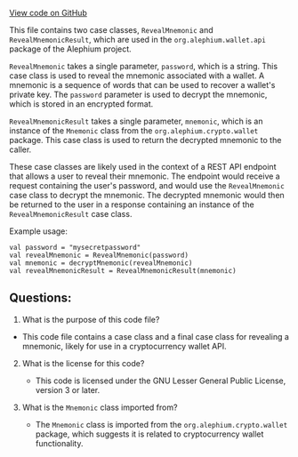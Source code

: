 [View code on GitHub](https://github.com/alephium/alephium/wallet/src/main/scala/org/alephium/wallet/api/model/RevealMnemonic.scala)

This file contains two case classes, `RevealMnemonic` and `RevealMnemonicResult`, which are used in the `org.alephium.wallet.api` package of the Alephium project. 

`RevealMnemonic` takes a single parameter, `password`, which is a string. This case class is used to reveal the mnemonic associated with a wallet. A mnemonic is a sequence of words that can be used to recover a wallet's private key. The `password` parameter is used to decrypt the mnemonic, which is stored in an encrypted format. 

`RevealMnemonicResult` takes a single parameter, `mnemonic`, which is an instance of the `Mnemonic` class from the `org.alephium.crypto.wallet` package. This case class is used to return the decrypted mnemonic to the caller. 

These case classes are likely used in the context of a REST API endpoint that allows a user to reveal their mnemonic. The endpoint would receive a request containing the user's password, and would use the `RevealMnemonic` case class to decrypt the mnemonic. The decrypted mnemonic would then be returned to the user in a response containing an instance of the `RevealMnemonicResult` case class. 

Example usage:

```
val password = "mysecretpassword"
val revealMnemonic = RevealMnemonic(password)
val mnemonic = decryptMnemonic(revealMnemonic)
val revealMnemonicResult = RevealMnemonicResult(mnemonic)
```
## Questions: 
 1. What is the purpose of this code file?
   - This code file contains a case class and a final case class for revealing a mnemonic, likely for use in a cryptocurrency wallet API.

2. What is the license for this code?
   - This code is licensed under the GNU Lesser General Public License, version 3 or later.

3. What is the `Mnemonic` class imported from?
   - The `Mnemonic` class is imported from the `org.alephium.crypto.wallet` package, which suggests it is related to cryptocurrency wallet functionality.